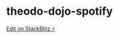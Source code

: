 # theodo-dojo-spotify

[Edit on StackBlitz ⚡️](https://stackblitz.com/edit/theodo-dojo-spotify-94x6lk)